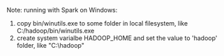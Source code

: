Note: running with Spark on Windows:
1. copy bin/winutils.exe to some folder in local filesystem, like C:/hadoop/bin/winutils.exe
2. create system varialbe HADOOP_HOME and set the value to 'hadoop' folder, like "C:\hadoop"





